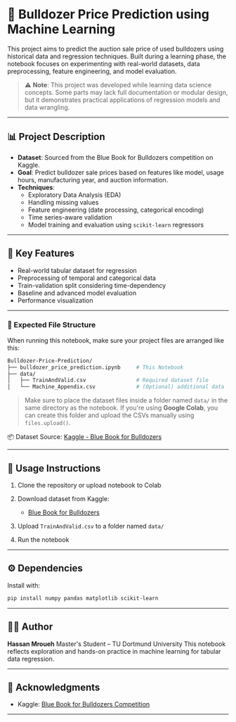 # 🚜 Bulldozer Price Prediction using Machine Learning

This project aims to predict the auction sale price of used bulldozers using historical data and regression techniques. Built during a learning phase, the notebook focuses on experimenting with real-world datasets, data preprocessing, feature engineering, and model evaluation.

> ⚠️ **Note**: This project was developed while learning data science concepts. Some parts may lack full documentation or modular design, but it demonstrates practical applications of regression models and data wrangling.

---

## 📊 Project Description

- **Dataset**: Sourced from the Blue Book for Bulldozers competition on Kaggle.
- **Goal**: Predict bulldozer sale prices based on features like model, usage hours, manufacturing year, and auction information.
- **Techniques**:
  - Exploratory Data Analysis (EDA)
  - Handling missing values
  - Feature engineering (date processing, categorical encoding)
  - Time series-aware validation
  - Model training and evaluation using `scikit-learn` regressors

---

## 🚀 Key Features

- Real-world tabular dataset for regression
- Preprocessing of temporal and categorical data
- Train-validation split considering time-dependency
- Baseline and advanced model evaluation
- Performance visualization

---


### 📁 Expected File Structure

When running this notebook, make sure your project files are arranged like this:

```bash
Bulldozer-Price-Prediction/
├── bulldozer_price_prediction.ipynb     # This Notebook
├── data/
│   ├── TrainAndValid.csv                # Required dataset file
│   └── Machine_Appendix.csv             # (Optional) additional data
```

> Make sure to place the dataset files inside a folder named `data/` in the same directory as the notebook. If you're using **Google Colab**, you can create this folder and upload the CSVs manually using `files.upload()`.

📦 Dataset Source: [Kaggle - Blue Book for Bulldozers](https://www.kaggle.com/c/bluebook-for-bulldozers)

---

## 🧪 Usage Instructions

1. Clone the repository or upload notebook to Colab
2. Download dataset from Kaggle:

   * [Blue Book for Bulldozers](https://www.kaggle.com/c/bluebook-for-bulldozers)
3. Upload `TrainAndValid.csv` to a folder named `data/`
4. Run the notebook

---

## ⚙️ Dependencies

Install with:

```bash
pip install numpy pandas matplotlib scikit-learn
```

---

## 👨‍💻 Author

**Hassan Mroueh**
Master's Student – TU Dortmund University
This notebook reflects exploration and hands-on practice in machine learning for tabular data regression.

---

## 📌 Acknowledgments

* Kaggle: [Blue Book for Bulldozers Competition](https://www.kaggle.com/c/bluebook-for-bulldozers)

---
